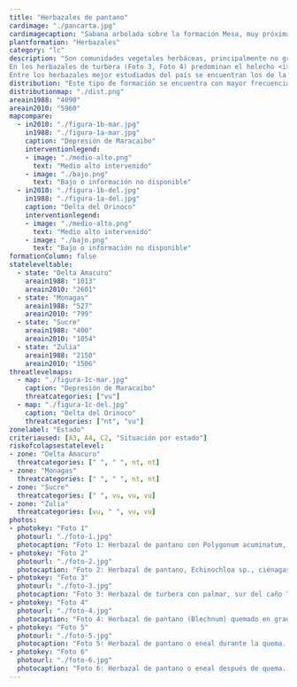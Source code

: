 ```yaml
---
title: "Herbazales de pantano"
cardimage: "./pancarta.jpg"
cardimagecaption: "Sabana arbolada sobre la formación Mesa, muy próxima al río Orinoco, estado Anzoátegui. <i>Giuseppe Colonnello</i>"
plantformation: "Herbazales"
category: "lc"
description: "Son comunidades vegetales herbáceas, principalmente no graminosas, asociadas a ambientes con inundación temporal o permanente. Entre los herbazales de pantano se reconocen dos tipos: herbazales de turbera, que se encuentran sobre suelos orgánicos, y herbazales de pantano propiamente dichos (Figura 1), que se arraigan en suelos de origen mineral (Huber & Alarcón 1998). Se trata de comunidades macrotérmicas (> 24°C) propias de las zonas húmedas que están sometidas a regímenes de inundación temporal o permanente. Los herbazales de pantano pueden estar constituidos por vegetación herbácea flotante (Foto 2) (Huber & Alarcón 1988).<br><br>
En los herbazales de turbera (Foto 3, Foto 4) predominan el helecho <i>Blechnum serrulatum</i> y la ciperácea <i>Lagenocarpus guianensis</i>, en conjunto con <i>Rhynchospora gigantea, Rhynchanthera grandiflora, Chelonanthus alatus, Mauritia flexuosa, Panicum parvifolium</i> o <i>Tabebuia insignis</i> var. <i>monophylla</i>. Por su parte, los herbazales de pantano propiamente dichos pueden estar dominados por <i>Eleocharis mutata, E. insterstincta, Typha domingensis, Schoenoplectus robustus, Sesbania emerus</i> y <i>Panicum grande</i> (González 2004, Colonnello et al. 2009).<br><br>
Entre los herbazales mejor estudiados del país se encuentran los de la reserva de biósfera del Delta del Orinoco y los del Parque Nacional Turuépano y sus alrededores (González 2004, Colonnello et al. 2009). Los herbazales de pantano del Delta se diferencian florísticamente, por la presencia o no de un componente leñoso que interrumpe la continuidad del estrato herbáceo. Todas las especies, sin embargo, son de arquitectura graminoide (González 2004). La diversidad de los herbazales de pantano en la reserva de biosfera es baja, y las macollas de <i>Lagenocarpus guianensis</i> constituyen entre 80% y 90% de la biomasa. En algunas localidades, en las microdepresiones asociadas al plano de turba, pueden existir parches de <i>Rhynchospora gigantea</i> (González 2004)."
distribution: "Este tipo de formación se encuentra con mayor frecuencia y extensión en el oriente del país, en el sur de la península de Paria y en todo el delta del Orinoco (Figura 1). Su distribución es relativamente fragmentada, formando un mosaico con los bosques de pantano y los bosques de palmar en Delta Amacuro, Sucre y Monagas (Foto 4) [Huber & Alarcón 1988, González 2004, Colonnello et al. 2009]. Adicionalmente, se encuentran en el estado Zulia, asociados a la ciénaga de Juan Manuel. La superficie total de los herbazales de pantano se estimó en 5.960 km<sup>2</sup>, lo que representa 0,65% del territorio nacional (Figura 1, Tabla 1). El estado donde los herbazales de pantano alcanzan una mayor extensión es Delta Amacuro, que acoge 44% de la superficie total de la formación."
distributionmap: "./dist.png"
areain1988: "4090"
areain2010: "5960"
mapcompare:
  - in2010: "./figura-1b-mar.jpg"
    in1988: "./figura-1a-mar.jpg"
    caption: "Depresión de Maracaibo"
    interventionlegend:
    - image: "./medio-alto.png"
      text: "Medio alto intervenido"
    - image: "./bajo.png"
      text: "Bajo o información no disponible"
  - in2010: "./figura-1b-del.jpg"
    in1988: "./figura-1a-del.jpg"
    caption: "Delta del Orinoco"
    interventionlegend:
    - image: "./medio-alto.png"
      text: "Medio alto intervenido"
    - image: "./bajo.png"
      text: "Bajo o información no disponible"
formationColumn: false
stateleveltable:
  - state: "Delta Amacuro"
    areain1988: "1013"
    areain2010: "2601"
  - state: "Monagas"
    areain1988: "527"
    areain2010: "799"
  - state: "Sucre"
    areain1988: "400"
    areain2010: "1054"
  - state: "Zulia"
    areain1988: "2150"
    areain2010: "1506"
threatlevelmaps:
  - map: "./figura-1c-mar.jpg"
    caption: "Depresión de Maracaibo"
    threatcategories: ["vu"]
  - map: "./figura-1c-del.jpg"
    caption: "Delta del Orinoco"
    threatcategories: ["nt", "vu"]
zonelabel: "Estado"
criteriaused: [A3, A4, C2, "Situación por estado"]
riskofcolapsestatelevel:
- zone: "Delta Amacuro"
  threatcategories: [" ", " ", nt, nt]
- zone: "Monagas"
  threatcategories: [" ", " ", nt, nt]
- zone: "Sucre"
  threatcategories: [" ", vu, vu, vu]
- zone: "Zulia"
  threatcategories: [vu, " ", vu, vu]
photos:
- photokey: "Foto 1"
  photourl: "./foto-1.jpg"
  photocaption: "Foto 1: Herbazal de pantano con Polygonum acuminatum, Echinodorus sp. y Cyperus papirus (introducida), desembocadura del río Catatumbo, lago de Maracaibo, estado Zulia. <i>Giuseppe Colonnello</i>"
- photokey: "Foto 2"
  photourl: "./foto-2.jpg"
  photocaption: "Foto 2: Herbazal de pantano, Echinochloa sp., ciénagas de Juan Manuel, estado Zulia. <i>Giuseppe Colonnello</i>"
- photokey: "Foto 3"
  photourl: "./foto-3.jpg"
  photocaption: "Foto 3: Herbazal de turbera con palmar, sur del caño Turuépano, estado Sucre. <i>Giuseppe Colonnello</i>"
- photokey: "Foto 4"
  photourl: "./foto-4.jpg"
  photocaption: "Foto 4: Herbazal de pantano (Blechnum) quemado en gradiente de vegetación, caño Ajíes, estado Sucre. <i>Giuseppe Colonnello</i>"
- photokey: "Foto 5"
  photourl: "./foto-5.jpg"
  photocaption: "Foto 5: Herbazal de pantano o eneal durante la quema. Inmediaciones del Parque Nacional Turuépano, estado Sucre. <i>Giuseppe Colonnello</i>"
- photokey: "Foto 6"
  photourl: "./foto-6.jpg"
  photocaption: "Foto 6: Herbazal de pantano o eneal después de quema. Inmediaciones del Parque Nacional Turuépano, estado Sucre. <i>Giuseppe Colonnello</i>"
---
```


